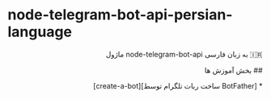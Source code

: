 # node-telegram-bot-api-persian-language
<p dir='rtl' align='right'>
🇮🇷 به زبان فارسی node-telegram-bot-api ماژول
</p>
<p dir='rtl' align='right'>  
## بخش آموزش ها
</p>
<p dir='rtl' align='right'>  
* [BotFather ساخت ربات تلگرام توسط][create-a-bot]
</p>



[create-a-bot]:https://github.com/saeedhei/node-telegram-bot-api-persian-language/blob/master/tutorials/create-a-bot.md
